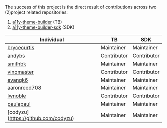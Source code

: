 The success of this project is the direct result of contributions across two (2)project related repositories:

1. [a11y-theme-builder](https://github.com/discoverfinancial/a11y-theme-builder) (TB)
2. [a11y-theme-builder-sdk](https://github.com/discoverfinancial/a11y-theme-builder-sdk) (SDK)

| Individual | TB | SDK |
| --- | --- | --- | 
| [brycecurtis](https://github.com/brycecurtis) | Maintainer | Maintainer |
| [andybs](https://github.com/andybs) | Contributor | Contributor |
| [smithbk](https://github.com/smithbk) | Maintainer | Maintainer |
| [vinomaster](https://github.com/vinomaster) | Contributor | Contributor |
| [evangk6](https://github.com/evangk6) | Maintainer | Maintainer |
| [aaronreed708](https://github.com/aaronreed708) | Maintainer | Maintainer |
| [lwnoble](https://github.com/lwnoble) | Contributor | Contributor |
| [paulapaul](https://github.com/paulapaul) | Maintainer | Maintainer |
| [codyzu] (https://github.com/codyzu) | Maintainer | Maintainer |
 
